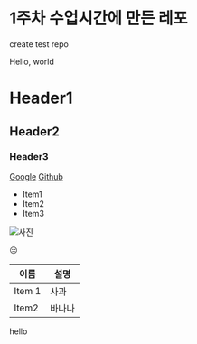 # 1주차 수업시간에 만든 레포

create test repo

Hello, world

# Header1
## Header2
### Header3

[Google](https://google.com)
[Github](https://github.com)

- Item1
- Item2
- Item3

![사진](https://cdn.mos.cms.futurecdn.net/pfQpy9wSq4zFDCKwAg8gwf.jpg)

😑

| 이름 | 설명 |
| --- | --- |
| Item 1 | 사과 |
| Item2 | 바나나 |
hello
